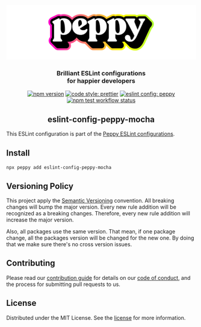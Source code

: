 <div align="center"><img src="../../media/readme-banner.png" width="600" role="presentation" /></div>

<h3 align="center">Brilliant ESLint configurations<br/> for happier developers</h3>

<p align="center">
    <a href="https://www.npmjs.org/package/eslint-config-peppy-mocha"><img src="https://img.shields.io/npm/v/eslint-config-peppy-mocha.svg" alt="npm version" /></a>
    <a href="https://prettier.io/"><img src="https://img.shields.io/badge/code_style-prettier-ff69b4.svg" alt="code style: prettier" /></a>
    <a href="https://www.npmjs.com/package/peppy"><img src="https://badges.neaf.co/peppy.svg" alt="eslint config: peppy" /></a>
    <a href="https://github.com/arsnl/peppy/actions?query=workflow%3Atest+branch%main"><img src="https://github.com/arsnl/peppy/workflows/test/badge.svg?branch=main" alt="npm test workflow status" /></a>
</p>

<h2 align="center">eslint-config-peppy-mocha</h2>

This ESLint configuration is part of the [Peppy ESLint configurations](https://www.npmjs.com/package/peppy).

## Install

```
npx peppy add eslint-config-peppy-mocha
```

## Versioning Policy

This project apply the [Semantic Versioning](https://semver.org/) convention. All breaking changes will bump the major version. Every new rule addition will be recognized as a breaking changes. Therefore, every new rule addition will increase the major version.

Also, all packages use the same version. That mean, if one package change, all the packages version will be changed for the new one. By doing that we make sure there's no cross version issues.

## Contributing

Please read our [contribution guide](/CONTRIBUTING.md) for details on our [code of conduct](/CODE_OF_CONDUCT.md), and the process for submitting pull requests to us.

## License

Distributed under the MIT License. See the [license](/LICENSE) for more information.
